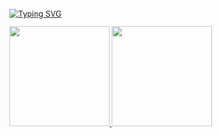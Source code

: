 [![Typing SVG](https://readme-typing-svg.herokuapp.com?font=Fira+Code&pause=1000&color=86009C&width=435&lines=Ol%C3%A1%2C+eu+sou+a+Sara!!%F0%9F%98%BA)](https://git.io/typing-svg)

<div>
  <a href="https://github.com/sahfreitas"/>
    <img  height ="180em" src="https://github-readme-stats.vercel.app/api?username=sahfreitas&show_icons=true&theme=dracula&include_all_commits=true&count_private=true"/>
    <img  height ="180em" src="https://github-readme-stats.vercel.app/api/top-langs/?username=sahfreitas&layout=compact&langs_count=16&theme=dracula"/>
</div>
